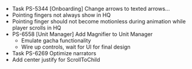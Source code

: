 - Task   PS-5344 [Onboarding] Change arrows to texted arrows...
- Pointing fingers not always show in HQ
- Pointing finger should not become motionless during animation while player scrolls in HQ
- PS-6558 [Unit Manager] Add Magnifier to Unit Manager
    - Emulate gacha functionality
    - Wire up controls, wait for UI for final design
- Task   PS-6269 Optimize narrators    
- Add center justify for ScrollToChild
